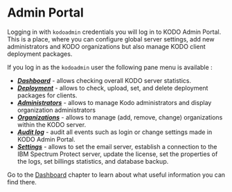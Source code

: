 # Admin Portal

Logging in with `kodoadmin` credentials you will log in to KODO Admin Portal. This is a place, where you can configure global server settings, add new administrators and KODO organizations but also manage KODO client deployment packages.

If you log in as the `kodoadmin` user the following pane menu is available :

* [_**Dashboard**_](dashboard.md) - allows checking overall KODO server statistics.
* [_**Deployment**_](deployment.md) - allows to check, upload, set, and delete deployment packages for clients.
* [_**Administrators**_](administrators.md) - allows to manage Kodo administrators and display organization administrators 
* [_**Organizations**_](organizations.md) - allows to manage \(add, remove, change\) organizations within the KODO server.
* [_**Audit log**_](auditlog.md) - audit all events such as login or change settings made in KODO Admin Portal.
* [_**Settings**_](settings.md) - allows to set the email server, establish a connection to the IBM Spectrum Protect server,  update the license, set the properties of the logs, set billings statistics, and database backup.

Go to the [Dashboard](dashboard.md) chapter to learn about what useful information you can find there.



